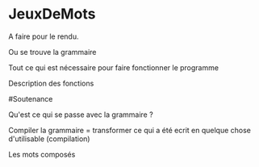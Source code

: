 # JeuxDeMots

A faire pour le rendu.

Ou se trouve la grammaire 

Tout ce qui est nécessaire pour faire fonctionner le programme

Description des fonctions

#Soutenance

Qu'est ce qui se passe avec la grammaire ?

Compiler la grammaire = transformer ce qui a été ecrit en quelque chose d'utilisable (compilation)


Les mots composés
